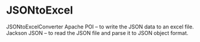# JSONtoExcel
JSONtoExcelConverter
Apache POI – to write the JSON data to an excel file.
Jackson JSON – to read the JSON file and parse it to JSON object format.
